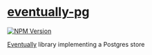 # [eventually-pg](https://rotorsoft.github.io/eventually-monorepo/modules/eventually_pg_src.html)

[![NPM Version](https://img.shields.io/npm/v/@rotorsoft/eventually-pg.svg)](https://www.npmjs.com/package/@rotorsoft/eventually-pg)

[Eventually](../../README.md) library implementing a Postgres store
